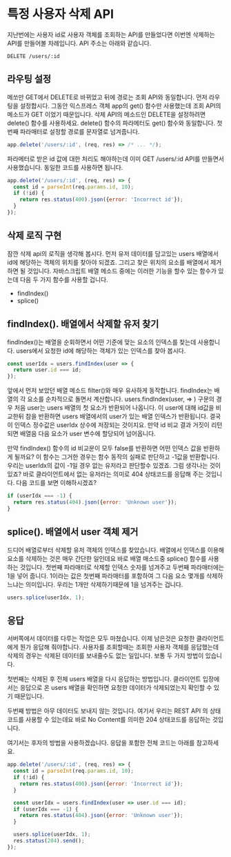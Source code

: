 특정 사용자 삭제 API
================

지난번에는 사용자 id로 사용자 객체를 조회하는 API를 만들었다면 이번엔 삭제하는 API를 만들어볼 차례입니다. API 주소는 아래와 같습니다.

```
DELETE /users/:id
```

## 라우팅 설정

메쏘만 GET에서 DELETE로 바뀌었고 뒤에 경로는 조회 API와 동일합니다. 먼저 라우팅을 설정합시다. 그동안 익스프레스 객체 app의 get() 함수만 사용했는데 조회 API의 메소드가 GET 이었기 때문입니다. 삭제 API의 메소드인 DELETE을 설정하려면 delete() 함수를 사용하세요. delete() 함수의 파라메터도 get() 함수와 동일합니다. 첫번째 파라매터로 설정할 경로를 문자열로 넘겨줍니다.

```javascript
app.delete('/users/:id', (req, res) => /* ... */);
```

파라메터로 받은 id 값에 대한 처리도 해야하는데 이미 GET /users/:id API를 만들면서 사용했습니다. 동일한 코드를 사용하면 됩니다.

```javascript
app.delete('/users/:id', (req, res) => {
  const id = parseInt(req.params.id, 10);
  if (!id) {
    return res.status(400).json({error: 'Incorrect id'});
  }
});
```


## 삭제 로직 구현

잠깐 삭제 api의 로직을 생각해 봅시다. 먼저 유저 데이터를 담고있는 users 배열에서 id에 해당하는 객체의 위치를 찾아야 되겠죠. 그리고 찾은 위치의 요소를 배열에서 제거하면 될 것입니다. 자바스크립트 배열 메소드 중에는 이러한 기능을 할수 있는 함수가 있는데 다음 두 가지 함수를 사용할 겁니다.

* findIndex()
* splice()


## findIndex(). 배열에서 삭제할 유저 찾기

findIndex()는 배열을 순회하면서 어떤 기준에 맞는 요소의 인덱스를 찾는데 사용합니다. users에서 요청한 id에 해당하는 객체가 있는 인덱스를 찾아 봅시다.

```javascript
const userIdx = users.findIndex(user => {
  return user.id === id;
});
```

앞에서 먼저 보았던 배열 메소드 filter()와 매우 유사하게 동작합니다. findIndex는 배열의 각 요소를 순차적으로 돌면서 계산합니다. users.findIndex(user, => ) 구문의 경우 처음 user는 users 배열의 첫 요소가 반환되어 나옵니다. 이 user에 대해 id값을 비교한뒤 참을 반환하면 users 배열에서의 user가 있는 배열 인덱스가 반환됩니다. 결국 이 인덱스 정수값은 userIdx 상수에 저장되는 것이지요. 만약 id 비교 결과 거짓이 리턴되면 배열음 다음 요소가 user 변수에 할당되어 넘어옵니다.

만약 findIndex() 함수의 id 비교문이 모두 false를 반환하면 어떤 인덱스 값을 반환하게 될까요? 이 함수는 그거한 경우는 함수 동작의 실패로 판단하고 -1값을 반환합니다. 우리는 userIdx의 값이 -1일 경우 없는 유저라고 판단할수 있겠죠. 그럼 생각나는 것이 있죠? 바로 클라이언트에서 없는 유저라는 의미로 404 상태코드를 응답해 주는 것입니다. 다음 코드를 보면 이해하시겠죠?

```javascript
if (userIdx === -1) {
  return res.status(404).json({error: 'Unknown user'});
}
```

## splice(). 배열에서 user 객체 제거

드디어 배열로부터 삭제할 유저 객체의 인덱스를 찾았습니다. 배열에서 인덱스를 이용해 요소를 삭제하는 것은 매우 간단한 일인데요 바로 배열 매소드중 splice() 함수를 사용하는 것입니다. 첫번째 파라매터로 삭제할 인덱스 숫자를 넘겨주고 두번째 파라매터에는 1을 넣어 줍니다. 1이라는 값은 첫번째 파라매터를 포함하여 그 다음 요소 몇개를 삭제하느냐는 의미입니다. 우리는 1개만 삭제하기때문에 1을 넘겨주는 겁니다.

```javascript
users.splice(userIdx, 1);
```

## 응답

서버쪽에서 데이터를 다루는 작업은 모두 마쳤습니다. 이제 남은것은 요청한 클라이언트에게 뭔가 응답해 줘야합니다. 사용자를 조회할때는 조회한 사용자 객체를 응답했는데 삭제의 경우는 삭제된 데이터를 보내줄수도 없는 일입니다. 보통 두 가지 방법이 있습니다.

첫번째는 삭제된 후 전체 users 배열을 다시 응답하는 방법입니다. 클라이언트 입장에서는 응답으로 온 users 배열을 확인하면 요청한 데이터가 삭제되었는지 확인할 수 있기 때문입니다.

두번째 방법은 아무 데이터도 보내지 않는 것입니다. 여기서 우리는 REST API 의 상태코드를 사용할 수 있는데요 바로 No Content를 의미한 204 상태코드를 응답하는 것입니다.

여기서는 후자의 방법을 사용하겠습니다. 응답을 포함한 전체 코드는 아래를 참고하세요.

```javascript
app.delete('/users/:id', (req, res) => {
  const id = parseInt(req.params.id, 10);
  if (!id) {
    return res.status(400).json({error: 'Incorrect id'});
  }

  const userIdx = users.findIndex(user => user.id === id);
  if (userIdx === -1) {
    return res.status(404).json({error: 'Unknown user'});
  }

  users.splice(userIdx, 1);
  res.status(204).send();
});
```
